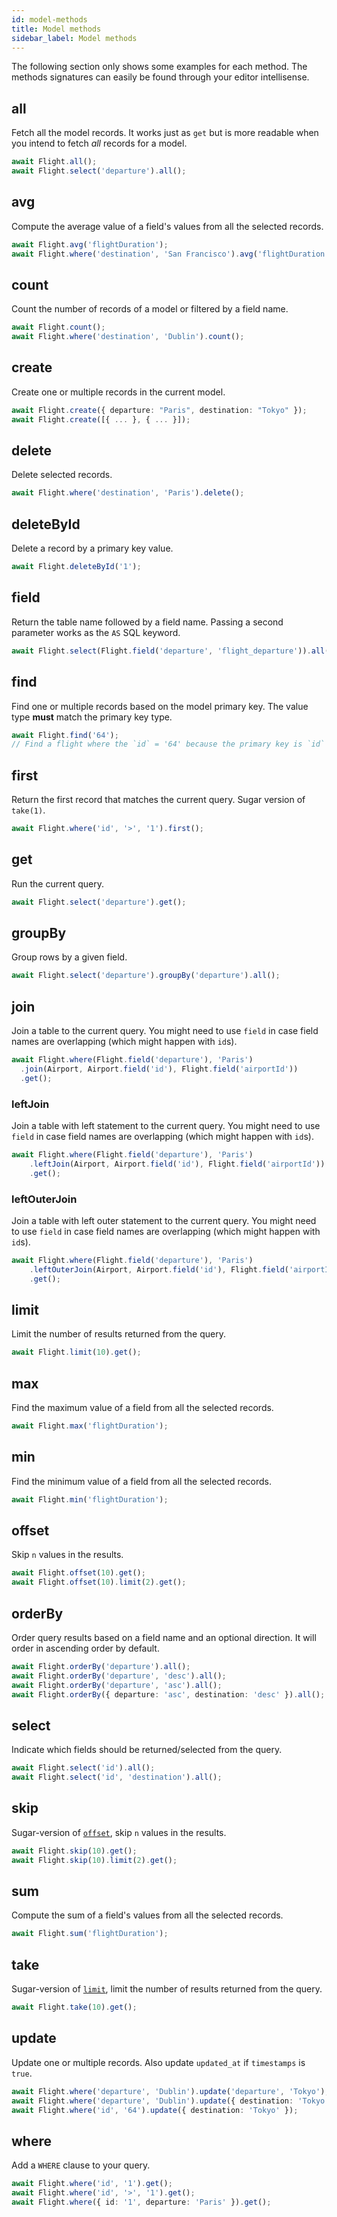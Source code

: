 ```yaml
---
id: model-methods
title: Model methods
sidebar_label: Model methods
---
```


The following section only shows some examples for each method. The methods signatures can easily be found through your editor intellisense.

## all

Fetch all the model records. It works just as `get` but is more readable when you intend to fetch _all_ records for a model.

```typescript
await Flight.all();
await Flight.select('departure').all();
```

## avg

Compute the average value of a field's values from all the selected records.

```typescript
await Flight.avg('flightDuration');
await Flight.where('destination', 'San Francisco').avg('flightDuration');
```

## count

Count the number of records of a model or filtered by a field name.

```typescript
await Flight.count();
await Flight.where('destination', 'Dublin').count();
```

## create

Create one or multiple records in the current model.

```typescript
await Flight.create({ departure: "Paris", destination: "Tokyo" });
await Flight.create([{ ... }, { ... }]);
```

## delete

Delete selected records.

```typescript
await Flight.where('destination', 'Paris').delete();
```

## deleteById

Delete a record by a primary key value.

```typescript
await Flight.deleteById('1');
```

## field

Return the table name followed by a field name. Passing a second parameter works as the `AS` SQL keyword.

```typescript
await Flight.select(Flight.field('departure', 'flight_departure')).all();
```

## find

Find one or multiple records based on the model primary key. The value type **must** match the primary key type.

```typescript
await Flight.find('64');
// Find a flight where the `id` = '64' because the primary key is `id`
```

## first

Return the first record that matches the current query. Sugar version of `take(1)`.

```typescript
await Flight.where('id', '>', '1').first();
```

## get

Run the current query.

```typescript
await Flight.select('departure').get();
```

## groupBy

Group rows by a given field.

```typescript
await Flight.select('departure').groupBy('departure').all();
```

## join

Join a table to the current query. You might need to use `field` in case field names are overlapping (which might happen with `id`s).

```typescript
await Flight.where(Flight.field('departure'), 'Paris')
  .join(Airport, Airport.field('id'), Flight.field('airportId'))
  .get();
```

### leftJoin

Join a table with left statement to the current query. You might need to use `field` in case field names are overlapping (which might happen with `id`s).

```typescript
await Flight.where(Flight.field('departure'), 'Paris')
	.leftJoin(Airport, Airport.field('id'), Flight.field('airportId'))
	.get();
```

### leftOuterJoin

Join a table with left outer statement to the current query. You might need to use `field` in case field names are overlapping (which might happen with `id`s).

```typescript
await Flight.where(Flight.field('departure'), 'Paris')
	.leftOuterJoin(Airport, Airport.field('id'), Flight.field('airportId'))
	.get();
```

## limit

Limit the number of results returned from the query.

```typescript
await Flight.limit(10).get();
```

## max

Find the maximum value of a field from all the selected records.

```typescript
await Flight.max('flightDuration');
```

## min

Find the minimum value of a field from all the selected records.

```typescript
await Flight.min('flightDuration');
```

## offset

Skip `n` values in the results.

```typescript
await Flight.offset(10).get();
await Flight.offset(10).limit(2).get();
```

## orderBy

Order query results based on a field name and an optional direction. It will order in ascending order by default.

```typescript
await Flight.orderBy('departure').all();
await Flight.orderBy('departure', 'desc').all();
await Flight.orderBy('departure', 'asc').all();
await Flight.orderBy({ departure: 'asc', destination: 'desc' }).all();
```

## select

Indicate which fields should be returned/selected from the query.

```typescript
await Flight.select('id').all();
await Flight.select('id', 'destination').all();
```

## skip

Sugar-version of [`offset`](#offset), skip `n` values in the results.

```typescript
await Flight.skip(10).get();
await Flight.skip(10).limit(2).get();
```

## sum

Compute the sum of a field's values from all the selected records.

```typescript
await Flight.sum('flightDuration');
```

## take

Sugar-version of [`limit`](#limit), limit the number of results returned from the query.

```typescript
await Flight.take(10).get();
```

## update

Update one or multiple records. Also update `updated_at` if `timestamps` is `true`.

```typescript
await Flight.where('departure', 'Dublin').update('departure', 'Tokyo');
await Flight.where('departure', 'Dublin').update({ destination: 'Tokyo' });
await Flight.where('id', '64').update({ destination: 'Tokyo' });
```

## where

Add a `WHERE` clause to your query.

```typescript
await Flight.where('id', '1').get();
await Flight.where('id', '>', '1').get();
await Flight.where({ id: '1', departure: 'Paris' }).get();
```
